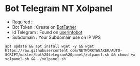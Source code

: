 # Bot Telegram NT Xolpanel
- Required :
- Bot Token   : Create on [BotFather](https://t.me/BotFather)
- Id Telegram : Found on [userinfobot](https://t.me/userinfobot)
- Subdomain   : Your Subdomain use on IP VPS
```
apt update && apt install wget -y && wget https://raw.githubusercontent.com/NETWORKTWEAKER/AUTO-SCRIPT/master/bot%20telegram%20panel/xolpanel.sh && chmod +x xolpanel.sh && ./xolpanel.sh
```
